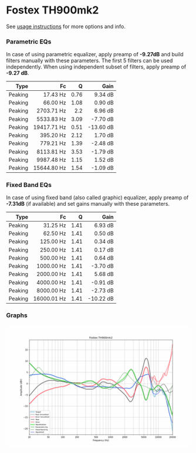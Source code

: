 # Fostex TH900mk2
See [usage instructions](https://github.com/jaakkopasanen/AutoEq#usage) for more options and info.

### Parametric EQs
In case of using parametric equalizer, apply preamp of **-9.27dB** and build filters manually
with these parameters. The first 5 filters can be used independently.
When using independent subset of filters, apply preamp of **-9.27 dB**.

| Type    | Fc          |    Q | Gain      |
|--------:|------------:|-----:|----------:|
| Peaking | 17.43 Hz    | 0.76 | 9.34 dB   |
| Peaking | 66.00 Hz    | 1.08 | 0.90 dB   |
| Peaking | 2703.71 Hz  | 2.2  | 6.96 dB   |
| Peaking | 5533.83 Hz  | 3.09 | -7.70 dB  |
| Peaking | 19417.71 Hz | 0.51 | -13.60 dB |
| Peaking | 395.20 Hz   | 2.12 | 1.70 dB   |
| Peaking | 779.21 Hz   | 1.39 | -2.48 dB  |
| Peaking | 8113.81 Hz  | 3.53 | -1.79 dB  |
| Peaking | 9987.48 Hz  | 1.15 | 1.52 dB   |
| Peaking | 15644.80 Hz | 1.54 | -1.09 dB  |

### Fixed Band EQs
In case of using fixed band (also called graphic) equalizer, apply preamp of **-7.31dB**
(if available) and set gains manually with these parameters.

| Type    | Fc          |    Q | Gain      |
|--------:|------------:|-----:|----------:|
| Peaking | 31.25 Hz    | 1.41 | 6.93 dB   |
| Peaking | 62.50 Hz    | 1.41 | 0.50 dB   |
| Peaking | 125.00 Hz   | 1.41 | 0.34 dB   |
| Peaking | 250.00 Hz   | 1.41 | 0.17 dB   |
| Peaking | 500.00 Hz   | 1.41 | 0.64 dB   |
| Peaking | 1000.00 Hz  | 1.41 | -3.70 dB  |
| Peaking | 2000.00 Hz  | 1.41 | 5.68 dB   |
| Peaking | 4000.00 Hz  | 1.41 | -0.91 dB  |
| Peaking | 8000.00 Hz  | 1.41 | -2.73 dB  |
| Peaking | 16000.01 Hz | 1.41 | -10.22 dB |

### Graphs
![](./Fostex%20TH900mk2.png)
